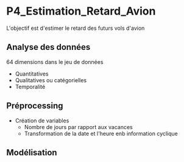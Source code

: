 # P4_Estimation_Retard_Avion
L'objectif est d'estimer le retard des futurs vols d'avion

## Analyse des données
64 dimensions dans le jeu de données
* Quantitatives
* Qualitatives ou catégorielles
* Temporalité

## Préprocessing
* Création de variables
   * Nombre de jours par rapport aux vacances
   * Transformation de la date et l'heure enb information cyclique 

## Modélisation
